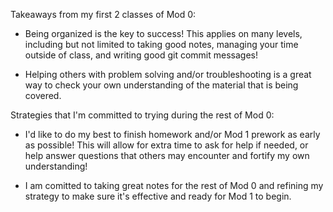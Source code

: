 Takeaways from my first 2 classes of Mod 0:

  - Being organized is the key to success! This applies on many levels, including but not limited to taking good notes, managing your time outside of class, and writing good git commit messages!

  - Helping others with problem solving and/or troubleshooting is a great way to check your own understanding of the material that is being covered.

Strategies that I'm committed to trying during the rest of Mod 0:

  - I'd like to do my best to finish homework and/or Mod 1 prework as early as possible! This will allow for extra time to ask for help if needed, or help answer questions that others may encounter and fortify my own understanding!

  - I am comitted to taking great notes for the rest of Mod 0 and refining my strategy to make sure it's effective and ready for Mod 1 to begin.
